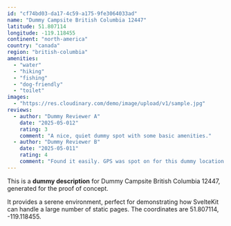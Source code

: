 ```yaml
---
id: "cf74bd03-da17-4c59-a175-9fe3064033ad"
name: "Dummy Campsite British Columbia 12447"
latitude: 51.807114
longitude: -119.118455
continent: "north-america"
country: "canada"
region: "british-columbia"
amenities:
  - "water"
  - "hiking"
  - "fishing"
  - "dog-friendly"
  - "toilet"
images:
  - "https://res.cloudinary.com/demo/image/upload/v1/sample.jpg"
reviews:
  - author: "Dummy Reviewer A"
    date: "2025-05-012"
    rating: 3
    comment: "A nice, quiet dummy spot with some basic amenities."
  - author: "Dummy Reviewer B"
    date: "2025-05-011"
    rating: 4
    comment: "Found it easily. GPS was spot on for this dummy location."
---
```


This is a **dummy description** for Dummy Campsite British Columbia 12447, generated for the proof of concept.

It provides a serene environment, perfect for demonstrating how SvelteKit can handle a large number of static pages. The coordinates are 51.807114, -119.118455.
